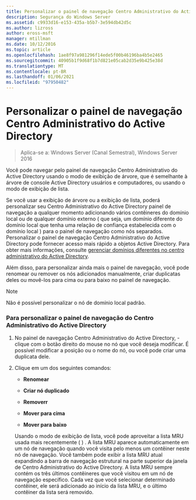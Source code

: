 ```yaml
---
title: Personalizar o painel de navegação Centro Administrativo do Active Directory
description: Segurança do Windows Server
ms.assetid: c9933d16-e153-435a-b5b7-3e594db42d5c
ms.author: lizross
author: eross-msft
manager: mtillman
ms.date: 10/12/2016
ms.topic: article
ms.openlocfilehash: 1ae8f97a981296f14ede5f00b46196ba4b5e2465
ms.sourcegitcommit: 40905b1f9d68f1b7d821e05cab2d35e9b425e38d
ms.translationtype: MT
ms.contentlocale: pt-BR
ms.lasthandoff: 01/06/2021
ms.locfileid: "97950482"
---
```

# <a name="customize-the-active-directory-administrative-center-navigation-pane"></a>Personalizar o painel de navegação Centro Administrativo do Active Directory

>Aplica-se a: Windows Server (Canal Semestral), Windows Server 2016

  Você pode navegar pelo painel de navegação Centro Administrativo do Active Directory usando o modo de exibição de árvore, que é semelhante à árvore de console Active Directory usuários e computadores, ou usando o modo de exibição de lista.

 Se você usar a exibição de árvore ou a exibição de lista, poderá personalizar seu Centro Administrativo do Active Directory painel de navegação a qualquer momento adicionando vários contêineres do domínio local ou de qualquer domínio externo \( que seja, um domínio diferente do domínio local que tenha uma relação de confiança estabelecida com o domínio local \) para o painel de navegação como nós separados. Personalizar o painel de navegação Centro Administrativo do Active Directory pode fornecer acesso mais rápido a objetos Active Directory. Para obter mais informações, consulte [gerenciar domínios diferentes no centro administrativo do Active Directory](manage-different-domains-in-active-directory-administrative-center.md).

 Além disso, para personalizar ainda mais o painel de navegação, você pode renomear ou remover os nós adicionados manualmente, criar duplicatas deles ou movê-los para cima ou para baixo no painel de navegação.

> [!NOTE]
>  Não é possível personalizar o nó de domínio local padrão.

### <a name="to-customize-the-active-directory-administrative-center-navigation-pane"></a>Para personalizar o painel de navegação do Centro Administrativo do Active Directory

1. No painel de navegação Centro Administrativo do Active Directory, \- clique com o botão direito do mouse no nó que você deseja modificar. É possível modificar a posição ou o nome do nó, ou você pode criar uma duplicata dele.

2. Clique em um dos seguintes comandos:

   -   **Renomear**

   -   **Criar nó duplicado**

   -   **Removerr**

   -   **Mover para cima**

   -   **Mover para baixo**

   Usando o modo de exibição de lista, você pode aproveitar a lista MRU usada mais recentemente \( \) . A lista MRU aparece automaticamente em um nó de navegação quando você visita pelo menos um contêiner neste nó de navegação. Você também pode exibir a lista MRU atual expandindo a barra de navegação estrutural na parte superior da janela de Centro Administrativo do Active Directory. A lista MRU sempre contém os três últimos contêineres que você visitou em um nó de navegação específico. Cada vez que você selecionar determinado contêiner, ele será adicionado ao início da lista MRU, e o último contêiner da lista será removido.



